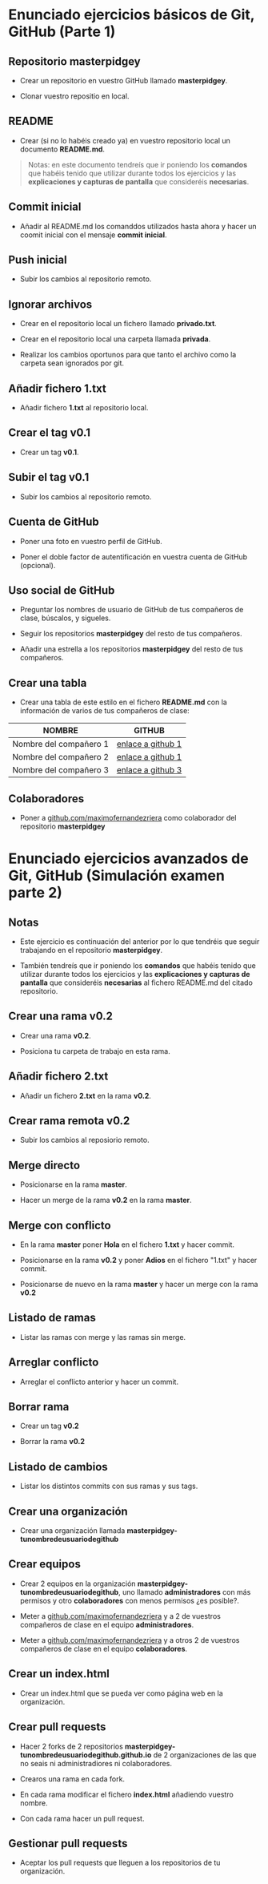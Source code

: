 # Enunciado ejercicios básicos de Git, GitHub (Parte 1)



## Repositorio masterpidgey

- Crear un repositorio en vuestro GitHub llamado **masterpidgey**.

- Clonar vuestro repositio en local.

## README

- Crear (si no lo habéis creado ya) en vuestro repositorio local
un documento **README.md**.

> Notas: en este documento tendreís que ir poniendo los **comandos**
> que habéis tenido que utilizar durante todos los ejercicios
> y las **explicaciones y capturas de pantalla** que consideréis **necesarias**.

## Commit inicial

- Añadir al README.md los comanddos utilizados hasta ahora
y hacer un coomit inicial con el mensaje **commit inicial**.


## Push inicial

- Subir los cambios al repositorio remoto.

## Ignorar archivos

- Crear en el repositorio local un fichero llamado **privado.txt**.

- Crear en el repositorio local una carpeta llamada **privada**.

- Realizar los cambios oportunos para que tanto el archivo como
la carpeta sean ignorados por git.

## Añadir fichero 1.txt

- Añadir fichero **1.txt** al repositorio local.

## Crear el tag v0.1

- Crear un tag **v0.1**.

## Subir el tag v0.1

- Subir los cambios al repositorio remoto.

## Cuenta de GitHub

- Poner una foto en vuestro perfil de GitHub.

- Poner el doble factor de autentificación en vuestra cuenta de GitHub (opcional).

## Uso social de GitHub

- Preguntar los nombres de usuario de GitHub de tus compañeros de clase, búscalos, y sigueles.

- Seguir los repositorios **masterpidgey** del resto de tus compañeros.

- Añadir una estrella a los repositorios **masterpidgey** del resto de tus compañeros.

## Crear una tabla

- Crear una tabla de este estilo en el fichero **README.md**
con la información de varios de tus compañeros de clase:

|        NOMBRE          |                     GITHUB                        |
|------------------------|---------------------------------------------------|
| Nombre del compañero 1 | [enlace a github 1](http://github.com/maximofernandezriera) |
| Nombre del compañero 2 | [enlace a github 1](http://github.com/maximofernandezriera) |
| Nombre del compañero 3 | [enlace a github 3](http://github.com/maximofernandezriera) |

## Colaboradores

- Poner a [github.com/maximofernandezriera](http://github.com/maximofernandezriera)
como colaborador del repositorio **masterpidgey**

# Enunciado ejercicios avanzados de Git, GitHub (Simulación examen parte 2)

## Notas

- Este ejercicio es continuación del anterior por lo que
tendréis que seguir trabajando en el repositorio **masterpidgey**.

- También tendreís que ir poniendo los **comandos**
que habéis tenido que utilizar durante todos los ejercicios
y las **explicaciones y capturas de pantalla** que consideréis **necesarias** al fichero README.md del citado repositorio.

## Crear una rama v0.2

- Crear una rama **v0.2**.

- Posiciona tu carpeta de trabajo en esta rama.

## Añadir fichero 2.txt

- Añadir un fichero **2.txt** en la rama **v0.2**.

## Crear rama remota v0.2

- Subir los cambios al reposiorio remoto.

## Merge directo

- Posicionarse en la rama **master**.

- Hacer un merge de la rama **v0.2** en la rama **master**.

## Merge con conflicto

- En la rama **master** poner **Hola** en el fichero **1.txt** y hacer commit.

- Posicionarse en la rama **v0.2** y poner **Adios** en el fichero "1.txt" y hacer commit.

- Posicionarse de nuevo en la rama **master** y hacer un merge con la rama **v0.2**

## Listado de ramas

- Listar las ramas con merge y las ramas sin merge.


## Arreglar conflicto

- Arreglar el conflicto anterior y hacer un commit.

## Borrar rama

- Crear un tag **v0.2**

- Borrar la rama **v0.2**

## Listado de cambios

- Listar los distintos commits con sus ramas y sus tags.

## Crear una organización

- Crear una organización llamada **masterpidgey-tunombredeusuariodegithub**

## Crear equipos

- Crear 2 equipos en la organización **masterpidgey-tunombredeusuariodegithub**,
uno llamado **administradores** con más permisos y otro **colaboradores** con menos permisos ¿es posible?.

- Meter a [github.com/maximofernandezriera](http://github.com/maximofernandezriera) y a 2 de vuestros
compañeros de clase en el equipo **administradores**.

- Meter a [github.com/maximofernandezriera](http://github.com/maximofernandezriera) y a otros 2 de vuestros
compañeros de clase en el equipo **colaboradores**.

## Crear un index.html

- Crear un index.html que se pueda ver como página web en la organización.

## Crear pull requests

- Hacer 2 forks de 2 repositorios **masterpidgey-tunombredeusuariodegithub.github.io**
de 2 organizaciones de las que no seais ni administradiores ni colaboradores.

- Crearos una rama en cada fork.

- En cada rama modificar el fichero **index.html** añadiendo vuestro nombre.

- Con cada rama hacer un pull request.

## Gestionar pull requests

- Aceptar los pull requests que lleguen a los repositorios de tu organización.
